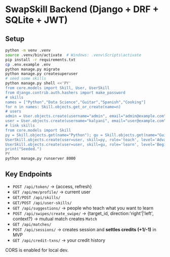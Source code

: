 
# SwapSkill Backend (Django + DRF + SQLite + JWT)

## Setup
```bash
python -m venv .venv
source .venv/bin/activate  # Windows: .venv\Scripts\activate
pip install -r requirements.txt
cp .env.example .env
python manage.py migrate
python manage.py createsuperuser
# seed some skills
python manage.py shell <<'PY'
from core.models import Skill, User, UserSkill
from django.contrib.auth.hashers import make_password
# skills
names = ["Python","Data Science","Guitar","Spanish","Cooking"]
for n in names: Skill.objects.get_or_create(name=n)
# users
admin = User.objects.create(username="admin", email="admin@example.com", role="admin", credits=10, reputation=10, password=make_password("admin123"))
user = User.objects.create(username="kalyani", email="user@example.com", role="user", credits=3, reputation=5, password=make_password("user123"))
# link skills
from core.models import Skill
py = Skill.objects.get(name="Python"); gu = Skill.objects.get(name="Guitar"); sp = Skill.objects.get(name="Spanish"); ds = Skill.objects.get(name="Data Science")
UserSkill.objects.create(user=user, skill=py, role='teach', level='Advanced')
UserSkill.objects.create(user=user, skill=gu, role='learn', level='Beginner')
print("Seeded.")
PY
python manage.py runserver 8000
```

## Key Endpoints
- `POST /api/token/`  → {access, refresh}
- `GET /api/me/profile/` → current user
- `GET/POST /api/skills/`
- `GET/POST /api/user-skills/`
- `GET /api/suggestions/` → people who teach what you want to learn
- `POST /api/swipes/create_swipe/` → {target_id, direction:'right'|'left', context?} → mutual match creates `Match`
- `GET /api/matches/`
- `POST /api/sessions/` → creates session and **settles credits (+1/-1)** in MVP
- `GET /api/credit-txns/` → your credit history

CORS is enabled for local dev.
